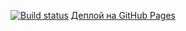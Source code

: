 [![Build status](https://ci.appveyor.com/api/projects/status/github/LexSadykov/popover-widget?branch=main&svg=true)](https://ci.appveyor.com/project/LexSadykov/popover-widget)
[Деплой на GitHub Pages](https://LexSadykov.github.io/popover-widget/)